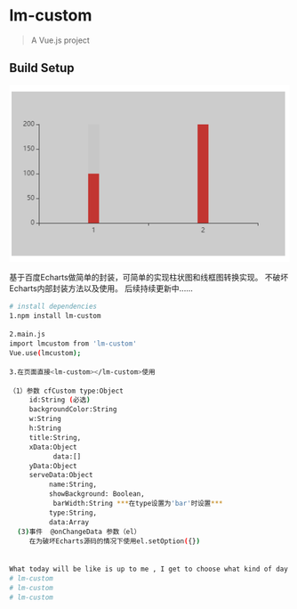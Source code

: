 # lm-custom
> A Vue.js project

## Build Setup

![img_1.png](img_1.png)

基于百度Echarts做简单的封装，可简单的实现柱状图和线框图转换实现。
不破坏Echarts内部封装方法以及使用。
后续持续更新中......

``` bash
# install dependencies
1.npm install lm-custom

2.main.js
import lmcustom from 'lm-custom'
Vue.use(lmcustom);

3.在页面直接<lm-custom></lm-custom>使用

（1）参数 cfCustom type:Object
     id:String (必选)
     backgroundColor:String
     w:String
     h:String
     title:String,
     xData:Object
           data:[]
     yData:Object
     serveData:Object
          name:String,
          showBackground: Boolean,
           barWidth:String ***在type设置为'bar'时设置***
          type:String,
          data:Array
  (3)事件  @onChangeData 参数（el）
     在为破坏Echarts源码的情况下使用el.setOption({})


What today will be like is up to me , I get to choose what kind of day I will have.
# lm-custom
# lm-custom
# lm-custom
